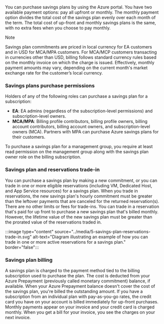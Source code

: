 You can purchase savings plans by using the Azure portal. You have two available payment options: pay all upfront or monthly. The monthly payment option divides the total cost of the savings plan evenly over each month of the term. The total cost of up-front and monthly savings plans is the same, with no extra fees when you choose to pay monthly.

> [!NOTE]
> Savings plan commitments are priced in local currency for EA customers and in USD for MCA/MPA customers. For MCA/MCP customers transacting in currencies other than USD, billing follows standard currency rules based on the monthly invoice on which the charge is issued. Effectively, monthly payment amounts may vary, depending on the current month's market exchange rate for the customer’s local currency.

### Savings plans purchase permissions

Holders of any of the following roles can purchase a savings plan for a subscription:

- **EA**: EA admins (regardless of the subscription-level permissions) and subscription-level owners.
- **MCA/MPA**: Billing profile contributors, billing profile owners, billing account contributors, billing account owners, and subscription-level owners (MCA). Partners with MPA can purchase Azure savings plans for their customers.

To purchase a savings plan for a management group, you require at least read permission on the management group along with the savings plan owner role on the billing subscription.

### Savings plan and reservations trade-in

You can purchase a savings plan by making a new commitment, or you can trade in one or more eligible reservations (including VM, Dedicated Host, and App Service resources) for a savings plan. When you trade in reservations, the new savings plan's hourly commitment must be greater than the leftover payments that are canceled for the returned reservation(s). There are no other limits or fees for trade-ins. You can trade in a reservation that's paid for up front to purchase a new savings plan that's billed monthly. However, the lifetime value of the new savings plan must be greater than the prorated value of the reservations traded in.

:::image type="content" source="../media/5-savings-plan-reservations-trade-in.svg" alt-text="Diagram illustrating an example of how you can trade in one or more active reservations for a savings plan." border="false":::

### Savings plan billing

A savings plan is charged to the payment method tied to the billing subscription used to purchase the plan. The cost is deducted from your Azure Prepayment (previously called monetary commitment) balance, if available. When your Azure Prepayment balance doesn't cover the cost of the savings plan, you're billed the outstanding amount. If you have a subscription from an individual plan with pay-as-you-go rates, the credit card you have on your account is billed immediately for up-front purchases. Monthly payments appear on your invoice and your credit card is charged monthly. When you get a bill for your invoice, you see the charges on your next invoice.
